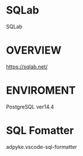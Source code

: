 # SQLab
SQLab
# OVERVIEW
https://sqlab.net/
# ENVIROMENT
PostgreSQL ver14.4
# SQL Fomatter
adpyke.vscode-sql-formatter
